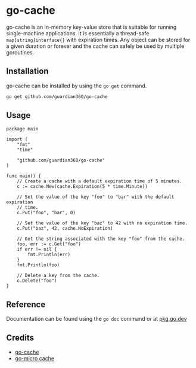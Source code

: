 # go-cache

go-cache is an in-memory key-value store that is suitable for running
single-machine applications. It is essentially a thread-safe
`map[string]interface{}` with expiration times. Any object can be stored for a
given duration or forever and the cache can safely be used by multiple
goroutines.

## Installation

go-cache can be installed by using the `go get` command.

```bash
go get github.com/guardian360/go-cache
```

## Usage

```golang
package main

import (
	"fmt"
	"time"

	"github.com/guardian360/go-cache"
)

func main() {
	// Create a cache with a default expiration time of 5 minutes.
	c := cache.New(cache.Expiration(5 * time.Minute))

	// Set the value of the key "foo" to "bar" with the default expiration
	// time.
	c.Put("foo", "bar", 0)

	// Set the value of the key "baz" to 42 with no expiration time.
	c.Put("baz", 42, cache.NoExpiration)

	// Get the string associated with the key "foo" from the cache.
	foo, err := c.Get("foo")
	if err != nil {
		fmt.Println(err)
	}
	fmt.Println(foo)

	// Delete a key from the cache.
	c.Delete("foo")
}
```

## Reference

Documentation can be found using the `go doc` command or at [pkg.go.dev][docs]

## Credits

* [go-cache][go-cache-credits]
* [go-micro cache][go-micro-cache-credits]

[docs]: https://pkg.go.dev/github.com/guardian360/go-cache
[go-cache-credits]: https://github.com/patrickmn/go-cache
[go-micro-cache-credits]: https://github.com/asim/go-micro/tree/master/cache
